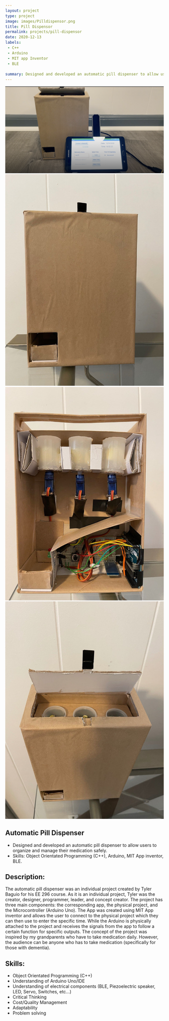 ```yaml
---
layout: project
type: project
image: images/Pilldispensor.png
title: Pill Dispensor
permalink: projects/pill-dispensor
date: 2020-12-13
labels:
 - C++
 - Arduino
 - MIT app Inventor
 - BLE

summary: Designed and developed an automatic pill dispenser to allow users to organize and manage their medication safely. 
---
```


<img class="ui large centered image" src="../images/Pilldispensor.png">

<div class="ui small rounded images">
  <img class="ui image" src="../images/pill1.png">
  <img class="ui image" src="../images/pill2.png">
  <img class="ui image" src="../images/pill3.png">
</div>

## Automatic Pill Dispenser
 - Designed and developed an automatic pill dispenser to allow users to organize and manage their medication safely.
 - Skills: Object Orientated Programming (C++), Arduino, MIT App inventor, BLE.
    
## Description:
The automatic pill dispenser was an individual project created by Tyler Baguio for his EE 296 course. As it is an individual project, Tyler was the creator, designer, programmer, leader, and concept creator. The project has three main components: the corresponding app, the physical project, and the Microcontroller (Arduino Uno). The App was created using MIT App inventor and allows the user to connect to the physical project which they can then use to enter the specific time. While the Arduino is physically attached to the project and receives the signals from the app to follow a certain function for specific outputs. The concept of the project was inspired by my grandparents who have to take medication daily. However, the audience can be anyone who has to take medication (specifically for those with dementia).


## Skills:

 - Object Orientated Programming (C++)
 - Understanding of Arduino Uno/IDE
 - Understanding of electrical components (BLE, Piezoelectric speaker, LED, Servo, Switches, etc...)
 - Critical Thinking
 - Cost/Quality Management
 - Adaptability
 - Problem solving

